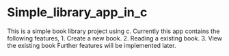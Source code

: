 # Simple_library_app_in_c

  This is a simple book library project using c.
  Currently this app contains the following features,
    1. Create a new book.
    2. Reading a existing book.
    3. View the existing book
  Further features will be implemented later.
